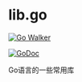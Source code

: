 lib.go
======
[![Go Walker](http://gowalker.org/api/v1/badge)](http://gowalker.org/github.com/caixw/lib.go)

[![GoDoc](https://godoc.org/github.com/caixw/lib.go/assert?status.svg)](https://godoc.org/github.com/caixw/lib.go)

Go语言的一些常用库

